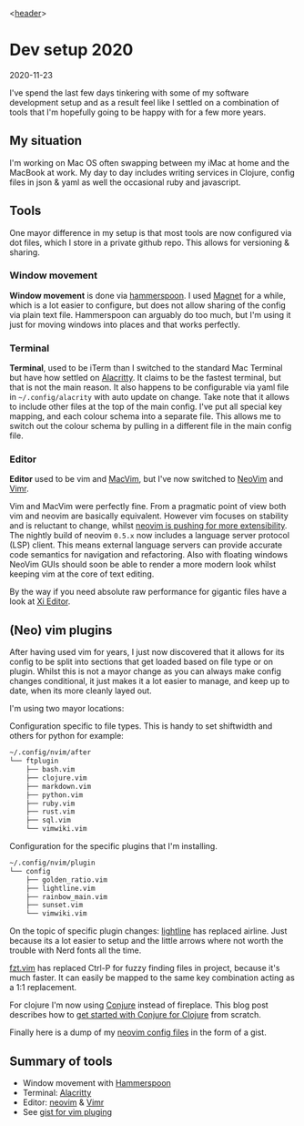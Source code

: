 <[header](header)>
# Dev setup 2020
<time class="article-date" date="2020-11-23">2020-11-23</time>
</header>

I've spend the last few days tinkering with some of my software development
setup and as a result feel like I settled on a combination of tools that I'm
hopefully going to be happy with for a few more years.

## My situation

I'm working on Mac OS often swapping between my iMac at home and the MacBook at
work. My day to day includes writing services in Clojure, config
files in json & yaml as well the occasional ruby and javascript. 

## Tools

One mayor difference in my setup is that most tools are now configured via dot
files, which I store in a private github repo. This allows for versioning &
sharing.

### Window movement

**Window movement** is done via [hammerspoon](https://www.hammerspoon.org).
I used [Magnet](https://magnet.crowdcafe.com) for a while, which is a lot easier to configure, but does not
allow sharing of the config via plain text file. Hammerspoon can arguably do too
much, but I'm using it just for moving windows into places and that works perfectly.

### Terminal

**Terminal**, used to be iTerm than I switched to the standard Mac Terminal but
have how settled on [Alacritty](https://github.com/alacritty/alacritty).
It claims to be the fastest terminal, but that is not the main reason. It also
happens to be configurable via yaml file in `~/.config/alacrity` with auto
update on change. Take note that it allows to include other files at the top of
the main config. I've put all special key mapping, and each colour schema into a
separate file.
This allows me to switch out the colour schema by pulling in a different file in
the main config file.

### Editor

**Editor** used to be vim and [MacVim](https://macvim-dev.github.io/macvim/),
but I've now switched to [NeoVim](https://neovim.io) and
[Vimr](https://github.com/qvacua/vimr).

Vim and MacVim were perfectly fine. From a pragmatic point of view both vim and
neovim are basically equivalent. However vim focuses on stability and is
reluctant to change, whilst [neovim is pushing for more extensibility](https://www.youtube.com/watch?v=Bt-vmPC_-Ho).
The nightly build of neovim `0.5.x` now includes a language server protocol
(LSP) client. This means external language servers can provide
accurate code semantics for navigation and refactoring. 
Also with floating windows NeoVim GUIs should soon be able to render a more
modern look whilst keeping vim at the core of text editing.

By the way if you need absolute raw performance for gigantic files have a look at
[Xi Editor](https://github.com/xi-editor/xi-editor).

## (Neo) vim plugins

After having used vim for years, I just now discovered that it allows for its
config to be split into sections that get loaded based on file type or on
plugin. Whilst this is not a mayor change as you can always make config changes
conditional, it just makes it a lot easier to manage, and keep up to date, when
its more cleanly layed out.

I'm using two mayor locations:

Configuration specific to file types. This is handy to set shiftwidth and
others for python for example:
```bash
~/.config/nvim/after
└── ftplugin
    ├── bash.vim
    ├── clojure.vim
    ├── markdown.vim
    ├── python.vim
    ├── ruby.vim
    ├── rust.vim
    ├── sql.vim
    └── vimwiki.vim
```

Configuration for the specific plugins that I'm installing.

```bash
~/.config/nvim/plugin
└── config
    ├── golden_ratio.vim
    ├── lightline.vim
    ├── rainbow_main.vim
    ├── sunset.vim
    └── vimwiki.vim
```

On the topic of specific plugin changes:
[lightline](https://github.com/itchyny/lightline.vim) has replaced airline. Just
because its a lot easier to setup and the little arrows where not worth the
trouble with Nerd fonts all the time.

[fzt.vim](https://github.com/junegunn/fzf.vim) has replaced Ctrl-P for fuzzy
finding files in project, because it's much faster. It can easily be
mapped to the same key combination acting as a 1:1 replacement.

For clojure I'm now using [Conjure](https://github.com/Olical/conjure) instead
of fireplace. This blog post describes how to
[get started with Conjure for Clojure](https://oli.me.uk/getting-started-with-clojure-neovim-and-conjure-in-minutes/) from scratch.

Finally here is a dump of my [neovim config files](https://gist.github.com/Velrok/bbcd666197244dfc51ef97fdc230ba0e) in the
form of a gist.

## Summary of tools

 - Window movement with [Hammerspoon](https://www.hammerspoon.org)
 - Terminal: [Alacritty](https://github.com/alacritty/alacritty)
 - Editor: [neovim](https://neovim.io) & [Vimr](https://github.com/qvacua/vimr)
 - See [gist for vim pluging](https://gist.github.com/Velrok/bbcd666197244dfc51ef97fdc230ba0e)
